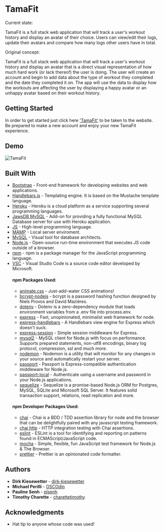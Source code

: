 # TamaFit

Current state:

TamaFit is a full stack web application that will track a user's workout history and display an avatar of their choice. Users can view/edit their logs, update their avatars and compare how many logs other users have in total.

Original concept:

TamaFit is a full stack web application that will track a user's workout history and display an avatar that is a direct visual representation of how much hard work (or lack thereof) the user is doing. The user will create an account and begin to add data about the type of workout they completed and the date they completed it on. The app will use the data to display how the workouts are affecting the user by displaying a happy avatar or an unhappy avatar based on their workout history.

## Getting Started

In order to get started just click here ['TamaFit'](https://tamafitpls.herokuapp.com/) to be taken to the website. Be prepared to make a new account and enjoy your new TamaFit experience. 

## Demo 

![TamaFit](public/images/demo.gif)

## Built With

* [Bootstrap](https://getbootstrap.com/) - Front-end framework for developing websites and web applications.
* [Handlebars.js](https://handlebarsjs.com) - Templating engine.  It is based on the Mustache template language.
* [Heroku](https://heroku.com) - Heroku is a cloud platform as a service supporting several programming languages.
* [JawsDB MySQL](https://elements.heroku.com/addons/jawsdb) - Add-on for providing a fully functional MySQL Database server for use with Heroku application.
* [JS](https://developer.mozilla.org/en-US/docs/Web/JavaScript) - High-level programming language.
* [MAMP](https://www.mamp.info/en/) - Local server enviroment.
* [MySQL](https://www.mysql.com/products/workbench/) - Visual tool for database architects.
* [Node.js](https://nodejs.org/en/) - Open-source run-time environment that executes JS code outside of a browser.
* [npm](https://www.npmjs.com/) - npm is a package manager for the JavaScript programming language.
* [VSC](https://code.visualstudio.com/) - Visual Studio Code is a source code editor developed by Microsoft.
    #### npm Packages Used:
    * [animate.css](https://daneden.github.io/animate.css/) - Just-add-water CSS animations!
    * [bcrypt-nodejs](https://www.npmjs.com/package/bcrypt) - bcrypt is a password hashing function designed by Niels Provos and David Mazières.
    * [dotenv](https://www.npmjs.com/package/dotenv) - Dotenv is a zero-dependency module that loads environment variables from a .env file into process.env.
    * [express](https://expressjs.com/) - Fast, unopinionated, minimalist web framework for node.
    * [express-handlebars](https://www.npmjs.com/package/express-handlebars) - A Handlebars view engine for Express which doesn't suck.
    * [express-session](https://www.npmjs.com/package/express-session) - 
Simple session middleware for Express.
    * [mysql2](https://www.npmjs.com/package/mysql2) - MySQL client for Node.js with focus on performance. Supports prepared statements, non-utf8 encodings, binary log protocol, compression, ssl and much more.
    * [nodemon](https://www.npmjs.com/package/nodemon) - Nodemon is a utility that will monitor for any changes in your source and automatically restart your server.
    * [passport](https://www.npmjs.com/package/passport) - Passport is Express-compatible authentication middleware for Node.js.
    * [passport-local](https://www.npmjs.com/package/passport-local) - Authenticate using a username and password in your Node.js applications.
    * [sequelize](https://www.npmjs.com/package/sequelize) - Sequelize is a promise-based Node.js ORM for Postgres, MySQL, SQLite and Microsoft SQL Server. It features solid transaction support, relations, read replication and more.
    #### npm Developer Packages Used:
    * [chai](https://www.npmjs.com/package/chai) - Chai is a BDD / TDD assertion library for node and the browser that can be delightfully paired with any javascript testing framework.
    * [chai http](https://www.npmjs.com/package/chai-http) - HTTP integration testing with Chai assertions.
    * [eslint](https://www.npmjs.com/package/eslint) - ESLint is a tool for identifying and reporting on patterns found in ECMAScript/JavaScript code. 
    * [mocha](https://www.npmjs.com/package/mocha) - Simple, flexible, fun JavaScript test framework for Node.js & The Browser.
    * [prettier](https://www.npmjs.com/package/prettier) - Prettier is an opinionated code formatter.

## Authors

* **Dirk Kiesewetter** - [dirk-kiesewetter](https://github.com/dirk-kiesewetter)
* **Michael Perilli** - [OSCOdin](https://github.com/OSCOdin)
* **Pauline Senh** - [plsenh](https://github.com/plsenh)
* **Timothy Charette** - [charettetimothy](https://github.com/charettetimothy)

## Acknowledgments

* Hat tip to anyone whose code was used!

<!-- # Project-2

Coding Bootcamp Project #2

## Team TamaFit

Dirk & Tim - front end / help on back end
Pauline & Michael - back end

## MVP

- page 1 & 2 of the mockup only
- page 1 is login/user auth.
- page 2 is main page
- log in & save user data to DB
- display exercise history dropdown
- exercise selection dropdown
- user settings dropdown - login info
- POST selected exercises to DB

## phase 2

- add customized characters
- implement page 3 (leaderboard & comments etc.)

## phase 3

- save user authentication via cookies...
